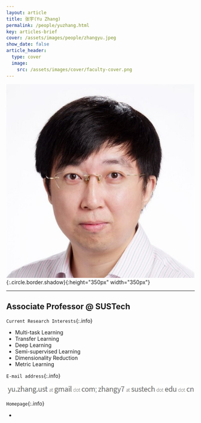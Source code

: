 ```yaml
---
layout: article
title: 张宇(Yu Zhang)
permalink: /people/yuzhang.html
key: articles-brief
cover: /assets/images/people/zhangyu.jpeg
show_date: false
article_header:
  type: cover
  image:
    src: /assets/images/cover/faculty-cover.png
---
```


![Image](/assets/images/people/zhangyu.jpeg){:.circle.border.shadow}{:height="350px" width="350px"}


<div class="article__content" markdown="1">

---

## Associate Professor @ SUSTech

<!--more-->

`Current Research Interests`{:.info}

- Multi-task Learning 
- Transfer Learning
- Deep Learning
- Semi-supervised Learning
- Dimensionality Reduction
- Metric Learning

`E-mail address`{:.info}

![Image](/assets/images/people/zy_emails.jpg)

`Homepage`{:.info}

<div class="author-links">
  <ul class="menu menu--nowrap menu--inline">
	  <li title="homepage">
	  <a class="button button--circle mail-button" itemprop="sameAs" href="https://yuzhanghk.github.io/" target="_blank">
	    <i class="fa fa-home"></i>
	  </a>
  	  </li>
  </ul>
</div>
</div>